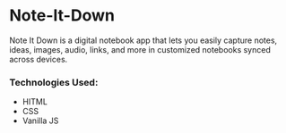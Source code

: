 # Note-It-Down
Note It Down is a digital notebook app that lets you easily capture notes, ideas, images, audio, links, and more in customized notebooks synced across devices. 

### Technologies Used:
* HITML
* CSS
* Vanilla JS
